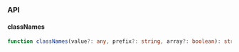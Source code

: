 

### API

#### classNames

```ts
function classNames(value?: any, prefix?: string, array?: boolean): string;
```

